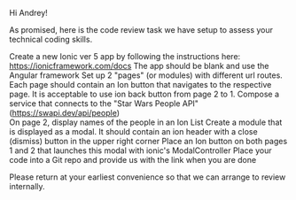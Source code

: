 Hi Andrey!

As promised, here is the code review task we have setup to assess your technical coding skills.

Create a new Ionic ver 5 app by following the instructions here: https://ionicframework.com/docs
The app should be blank and use the Angular framework
Set up 2 "pages" (or modules) with different url routes. Each page should contain an Ion button that navigates to the respective page. It is acceptable to use ion back button from page 2 to 1.
Compose a service that connects to the "Star Wars People API" (https://swapi.dev/api/people)  
On page 2, display names of the people in an Ion List
Create a module that is displayed as a modal. It should contain an ion header with a close (dismiss) button in the upper right corner
Place an Ion button on both pages 1 and 2 that launches this modal with ionic's ModalController
Place your code into a Git repo and provide us with the link when you are done

Please return at your earliest convenience so that we can arrange to review internally.
